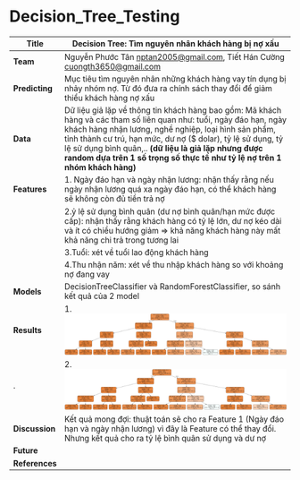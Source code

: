 # Decision_Tree_Testing

| **Title**      | Decision Tree: Tìm nguyên nhân khách hàng bị nợ xấu|
| ---------- |-------------------|
| **Team**       | Nguyễn Phước Tân <nptan2005@gmail.com>, Tiết Hán Cường <cuongth3650@gmail.com>|
| **Predicting** | Mục tiêu tìm nguyên nhân những khách hàng vay tín dụng bị nhảy nhóm nợ. Từ đó đưa ra chính sách thay đổi để giảm thiểu khách hàng nợ xấu|
| **Data**       | Dữ liệu giả lặp về thông tin khách hàng bao gồm: Mã khách hàng và các tham số liên quan như: tuổi, ngày đáo hạn, ngày khách hàng nhận lương, nghề nghiệp, loại hình sản phẩm, tỉnh thành cư trú, hạn mức, dư nợ ($ dolar), tỷ lệ sử dụng, tỷ lệ sử dụng bình quân,.. **(dữ liệu là giả lặp nhưng được random dựa trên 1 số trọng số thực tế như tỷ lệ nợ trên 1 nhóm khách hàng)**|
| **Features**   |1. Ngày đáo hạn và ngày nhận lương: nhận thấy rằng nếu ngày nhận lương quá xa ngày đáo hạn, có thể khách hàng sẽ không còn đủ tiền trả nợ|
|                |2.ỷ lệ sử dụng bình quân (dư nợ bình quân/hạn mức được cấp): nhận thấy rằng khách hàng có tỷ lệ lớn, dư nợ kéo dài và ít có chiều hướng giảm => khả năng khách hàng này mất khả năng chi trả trong tương lai|
|                |3.Tuổi: xét về tuổi lao động khách hàng|
|                |4.Thu nhận năm: xét về thu nhập khách hàng so với khoảng nợ đang vay|
| **Models**     | DecisionTreeClassifier và RandomForestClassifier, so sánh kết quả của 2 model|
| **Results**    | 1.![DecisionTreeClassifier](DecisionTreeClassifier.png)|
|.               | 2.![DecisionTreeClassifier](RandomForestClassifier.png) |
| **Discussion** | Kết quả mong đợi: thuật toán sẽ cho ra Feature 1 (Ngày đáo hạn và ngày nhận lương) vì đây là Feature có thể thay đổi. Nhưng kết quả cho ra tỷ lệ bình quân sử dụng và dư nợ |
| **Future**     ||
|**References**  ||

